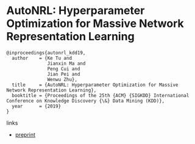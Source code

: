 # AutoNRL: Hyperparameter Optimization for Massive Network Representation Learning

```
@inproceedings{autonrl_kdd19,
  author    = {Ke Tu and
               Jianxin Ma and
               Peng Cui and
               Jian Pei and
               Wenwu Zhu},
  title     = {AutoNRL: Hyperparameter Optimization for Massive Network Representation Learning},
  booktitle = {Proceedings of the 25th {ACM} {SIGKDD} International Conference on Knowledge Discovery {\&} Data Mining (KDD)},
  year      = {2019}
}
```

links
- [preprint](http://pengcui.thumedialab.com/papers/AutoNE.pdf)
